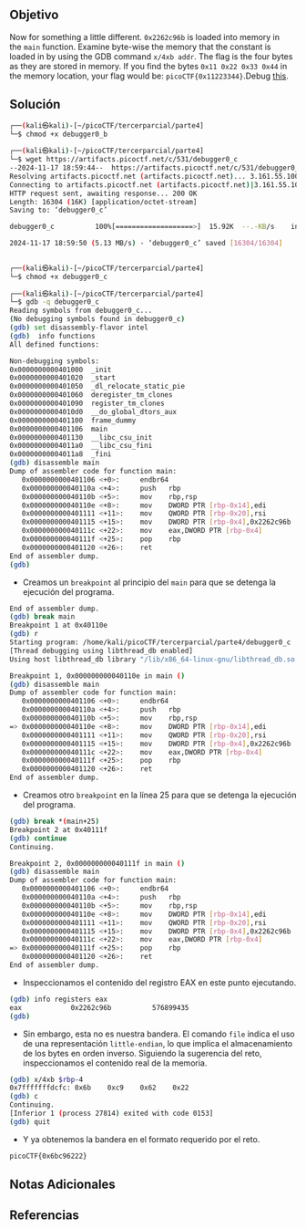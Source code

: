 ## Objetivo
Now for something a little different. `0x2262c96b` is loaded into memory in the `main` function. Examine byte-wise the memory that the constant is loaded in by using the GDB command `x/4xb addr`. The flag is the four bytes as they are stored in memory. If you find the bytes `0x11 0x22 0x33 0x44` in the memory location, your flag would be: `picoCTF{0x11223344}`.Debug [this](https://artifacts.picoctf.net/c/531/debugger0_c).
## Solución

```bash
┌──(kali㉿kali)-[~/picoCTF/tercerparcial/parte4]
└─$ chmod +x debugger0_b 
                                                                                 
┌──(kali㉿kali)-[~/picoCTF/tercerparcial/parte4]
└─$ wget https://artifacts.picoctf.net/c/531/debugger0_c
--2024-11-17 18:59:44--  https://artifacts.picoctf.net/c/531/debugger0_c
Resolving artifacts.picoctf.net (artifacts.picoctf.net)... 3.161.55.100, 3.161.55.26, 3.161.55.64, ...
Connecting to artifacts.picoctf.net (artifacts.picoctf.net)|3.161.55.100|:443... connected.
HTTP request sent, awaiting response... 200 OK
Length: 16304 (16K) [application/octet-stream]
Saving to: ‘debugger0_c’

debugger0_c          100%[===================>]  15.92K  --.-KB/s    in 0.003s  

2024-11-17 18:59:50 (5.13 MB/s) - ‘debugger0_c’ saved [16304/16304]

                                                                                 
┌──(kali㉿kali)-[~/picoCTF/tercerparcial/parte4]
└─$ chmod +x debugger0_c            
                                                                                 
┌──(kali㉿kali)-[~/picoCTF/tercerparcial/parte4]
└─$ gdb -q debugger0_c
Reading symbols from debugger0_c...
(No debugging symbols found in debugger0_c)
(gdb) set disassembly-flavor intel 
(gdb)  info functions 
All defined functions:

Non-debugging symbols:
0x0000000000401000  _init
0x0000000000401020  _start
0x0000000000401050  _dl_relocate_static_pie
0x0000000000401060  deregister_tm_clones
0x0000000000401090  register_tm_clones
0x00000000004010d0  __do_global_dtors_aux
0x0000000000401100  frame_dummy
0x0000000000401106  main
0x0000000000401130  __libc_csu_init
0x00000000004011a0  __libc_csu_fini
0x00000000004011a8  _fini
(gdb) disassemble main 
Dump of assembler code for function main:
   0x0000000000401106 <+0>:     endbr64
   0x000000000040110a <+4>:     push   rbp
   0x000000000040110b <+5>:     mov    rbp,rsp
   0x000000000040110e <+8>:     mov    DWORD PTR [rbp-0x14],edi
   0x0000000000401111 <+11>:    mov    QWORD PTR [rbp-0x20],rsi
   0x0000000000401115 <+15>:    mov    DWORD PTR [rbp-0x4],0x2262c96b
   0x000000000040111c <+22>:    mov    eax,DWORD PTR [rbp-0x4]
   0x000000000040111f <+25>:    pop    rbp
   0x0000000000401120 <+26>:    ret
End of assembler dump.
(gdb) 

```
- Creamos un `breakpoint` al principio del `main` para que se detenga la ejecución del programa.
```bash
End of assembler dump.
(gdb) break main
Breakpoint 1 at 0x40110e
(gdb) r
Starting program: /home/kali/picoCTF/tercerparcial/parte4/debugger0_c 
[Thread debugging using libthread_db enabled]
Using host libthread_db library "/lib/x86_64-linux-gnu/libthread_db.so.1".

Breakpoint 1, 0x000000000040110e in main ()
(gdb) disassemble main
Dump of assembler code for function main:
   0x0000000000401106 <+0>:     endbr64
   0x000000000040110a <+4>:     push   rbp
   0x000000000040110b <+5>:     mov    rbp,rsp
=> 0x000000000040110e <+8>:     mov    DWORD PTR [rbp-0x14],edi
   0x0000000000401111 <+11>:    mov    QWORD PTR [rbp-0x20],rsi
   0x0000000000401115 <+15>:    mov    DWORD PTR [rbp-0x4],0x2262c96b
   0x000000000040111c <+22>:    mov    eax,DWORD PTR [rbp-0x4]
   0x000000000040111f <+25>:    pop    rbp
   0x0000000000401120 <+26>:    ret
End of assembler dump.

```
- Creamos otro `breakpoint` en la línea 25 para que se detenga la ejecución del programa.
```bash
(gdb) break *(main+25)
Breakpoint 2 at 0x40111f
(gdb) continue
Continuing.

Breakpoint 2, 0x000000000040111f in main ()
(gdb) disassemble main
Dump of assembler code for function main:
   0x0000000000401106 <+0>:     endbr64
   0x000000000040110a <+4>:     push   rbp
   0x000000000040110b <+5>:     mov    rbp,rsp
   0x000000000040110e <+8>:     mov    DWORD PTR [rbp-0x14],edi
   0x0000000000401111 <+11>:    mov    QWORD PTR [rbp-0x20],rsi
   0x0000000000401115 <+15>:    mov    DWORD PTR [rbp-0x4],0x2262c96b
   0x000000000040111c <+22>:    mov    eax,DWORD PTR [rbp-0x4]
=> 0x000000000040111f <+25>:    pop    rbp
   0x0000000000401120 <+26>:    ret
End of assembler dump.

```
- Inspeccionamos el contenido del registro EAX en este punto ejecutando.
```bash
(gdb) info registers eax
eax            0x2262c96b          576899435
(gdb) 

```
- Sin embargo, esta no es nuestra bandera. El comando `file` indica el uso de una representación `little-endian`, lo que implica el almacenamiento de los bytes en orden inverso. Siguiendo la sugerencia del reto, inspeccionamos el contenido real de la memoria.
```bash
(gdb) x/4xb $rbp-4
0x7fffffffdcfc: 0x6b    0xc9    0x62    0x22
(gdb) c
Continuing.
[Inferior 1 (process 27814) exited with code 0153]
(gdb) quit

```
- Y ya obtenemos la bandera en el formato requerido por el reto.
```bash
picoCTF{0x6bc96222}
```

## Notas Adicionales
## Referencias